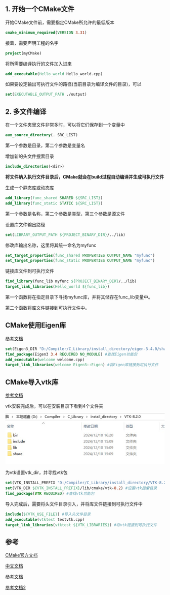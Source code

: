 ## 1. 开始一个CMake文件

开始CMake文件前，需要指定CMake所允许的最低版本

```cmake
cmake_minimum_required(VERSION 3.31)
```

接着，需要声明工程的名字

```cmake
project(myCMake)
```

将所需要编译执行的文件加入进来

```cmake
add_executable(Hello_world Hello_world.cpp)
```

如果要设定输出可执行文件的路径(当前目录为编译文件的目录)，可以

```cmake
set(EXECUTABLE_OUTPUT_PATH ./output)
```

## 2. 多文件编译

在一个文件夹里文件非常多时，可以将它们保存到一个变量中

```cmake
aux_source_directory(. SRC_LIST)
```
第一个参数是目录，第二个参数是变量名

增加新的头文件搜索目录

```cmake
include_directories(<dir>)
```
**将文件纳入执行文件目录后，CMake就会在build过程自动编译并生成可执行文件**

生成一个静态库或动态库

```cmake
add_library(func_shared SHARED ${SRC_LIST})
add_library(func_static STATIC ${SRC_LIST})
```
第一个参数是名称，第二个参数是类型，第三个参数是源文件

设置库文件输出路径

```cmake
set(LIBRARY_OUTPUT_PATH ${PROJECT_BINARY_DIR}/../lib)
```

修改库输出名称，这里将其统一命名为myfunc

```cmake
set_target_properties(func_shared PROPERTIES OUTPUT_NAME "myfunc")
set_target_properties(func_static PROPERTIES OUTPUT_NAME "myfunc")
```

链接库文件到可执行文件

```cmake
find_library(func_lib myfunc ${PROJECT_BINARY_DIR}/../lib)
target_link_libraries(Hello_world ${func_lib})
```

第一个函数将在指定目录下寻找myfunc库，并将其储存在func_lib变量中。

第二个函数将库文件链接到可执行文件中。

## CMake使用Eigen库

[参考文档](https://zhuanlan.zhihu.com/p/361969822)

```cmake
set(Eigen3_DIR "D:/Compiler/C_Library/install_directory/eigen-3.4.0/share/cmake") #设置Eigen搜索目录
find_package(Eigen3 3.4 REQUIRED NO_MODULE) #查找Eigen功能包
add_executable(welcome welcome.cpp)
target_link_libraries(welcome Eigen3::Eigen) #将Eigen库链接到可执行文件
```

## CMake导入vtk库

[参考文档](https://www.jianshu.com/p/07c51245424d)

vtk安装完成后，可以在安装目录下看到4个文件夹

![](01.jpg)

为vtk设置vtk_dir，并寻找vtk包

```cmake
set(VTK_INSTALL_PREFIX "D:/Compiler/C_Library/install_directory/VTK-8.2.0")
set(VTK_DIR ${VTK_INSTALL_PREFIX}/lib/cmake/vtk-8.2) #设置vtk搜索目录
find_package(VTK REQUIRED) #查找vtk功能包
```

导入完成后，需要将头文件目录引入，并将库文件链接到可执行文件中

```cmake
include(${VTK_USE_FILE}) #导入头文件目录
add_executable(vtktest testvtk.cpp)
target_link_libraries(vtktest ${VTK_LIBRARIES}) #将vtk链接到可执行文件
```


## 参考

[CMake官方文档](https://cmake.org/cmake/help/latest/index.html)

[中文文档](https://modern-cmake-cn.github.io/Modern-CMake-zh_CN/chapters/basics.html)

[参考文档](https://blog.csdn.net/iuu77/article/details/129229361)

[参考文档2](https://zhuanlan.zhihu.com/p/315768216)